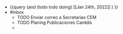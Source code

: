 - {{query (and (todo todo doing) [[Jan 24th, 2022]] ) }}
- #inbox
	- TODO Enviar correo a Secretarias CEM
	- TODO Planing Publicaciones Carddis
	-